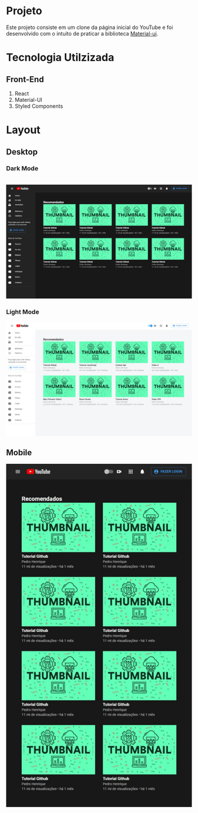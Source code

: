 # Projeto
Este projeto consiste em um clone da página inicial do YouTube e foi desenvolvido com o intuito de praticar a biblioteca [Material-ui](https://material-ui.com/).

# Tecnologia Utilzizada
## Front-End
 1. React
 1. Material-UI
 1. Styled Components

# Layout
## Desktop
### Dark Mode
<br>
<img style="width=200px" src="./imagens/2.jpeg">

### Light Mode
<img style="width=200px" src="./imagens/3.jpeg">

## Mobile
<img style="width=200" src="./imagens/1.jpeg">
